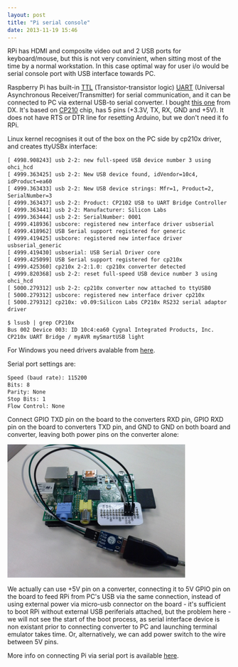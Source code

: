 ```yaml
---
layout: post
title: "Pi serial console"
date: 2013-11-19 15:46
---
```


RPi has HDMI and composite video out and 2 USB ports for keyboard/mouse, but this is not very convinient,
when sitting most of the time by a normal workstation. In this case optimal way for user i/o would be serial
console port with USB interface towards PC.

Raspberry Pi has built-in [TTL](http://en.wikipedia.org/wiki/Transistor-transistor_logic)
(Transistor-transistor logic) [UART](http://en.wikipedia.org/wiki/UART) (Universal Asynchronous
Receiver/Transmitter) for serial communication, and it can be connected to PC via external USB-to serial
converter. I bought [this one](http://dx.com/p/usb-2-0-to-ttl-uart-5-pin-cp2102-module-serial-converter-blue-152317)
from DX. It's based on [CP210](http://www.silabs.com/Support%20Documents/TechnicalDocs/CP2102-9.pdf)
chip, has 5 pins (+3.3V, TX, RX, GND and +5V). It does not have RTS or DTR line for resetting Arduino, but we don't need it fo RPi.

Linux kernel recognises it out of the box on the PC side by cp210x driver, and creates ttyUSBx interface:

~~~
[ 4998.908243] usb 2-2: new full-speed USB device number 3 using ohci_hcd
[ 4999.363425] usb 2-2: New USB device found, idVendor=10c4, idProduct=ea60
[ 4999.363433] usb 2-2: New USB device strings: Mfr=1, Product=2, SerialNumber=3
[ 4999.363437] usb 2-2: Product: CP2102 USB to UART Bridge Controller
[ 4999.363441] usb 2-2: Manufacturer: Silicon Labs
[ 4999.363444] usb 2-2: SerialNumber: 0001
[ 4999.418936] usbcore: registered new interface driver usbserial
[ 4999.418962] USB Serial support registered for generic
[ 4999.419425] usbcore: registered new interface driver usbserial_generic
[ 4999.419430] usbserial: USB Serial Driver core
[ 4999.425099] USB Serial support registered for cp210x
[ 4999.425360] cp210x 2-2:1.0: cp210x converter detected
[ 4999.820368] usb 2-2: reset full-speed USB device number 3 using ohci_hcd
[ 5000.279312] usb 2-2: cp210x converter now attached to ttyUSB0
[ 5000.279312] usbcore: registered new interface driver cp210x
[ 5000.279312] cp210x: v0.09:Silicon Labs CP210x RS232 serial adaptor driver
~~~

~~~
$ lsusb | grep CP210x
Bus 002 Device 003: ID 10c4:ea60 Cygnal Integrated Products, Inc. CP210x UART Bridge / myAVR mySmartUSB light
~~~

For Windows you need drivers avalable from [here](http://www.silabs.com/products/mcu/pages/usbtouartbridgevcpdrivers.aspx).

Serial port settings are:

~~~
Speed (baud rate): 115200
Bits: 8
Parity: None
Stop Bits: 1
Flow Control: None
~~~

Connect GPIO TXD pin on the board to the converters RXD pin,  GPIO RXD pin on the board to converters TXD pin,
and GND to GND on both board and converter, leaving both power pins on the converter alone:

<p><a href="/img/pi-serial.png">
<img src="/img/pi-serial.png" width="400"/>
</a></p>

We actually can use +5V pin on a converter, connecting it to 5V GPIO pin on the board to feed RPi
from PC's USB via the same connection, instead of using external power via micro-usb connector
on the board - it's sufficient to boot RPi without external USB periferials attached, but the
problem here - we will not see the start of the boot process, as serial interface device is non
existant prior to connecting converter to PC and launching terminal emulator takes time.
Or, alternatively, we can add power switch to the wire between 5V pins.

More info on connecting Pi via serial port is available [here](http://elinux.org/RPi_Serial_Connection).
